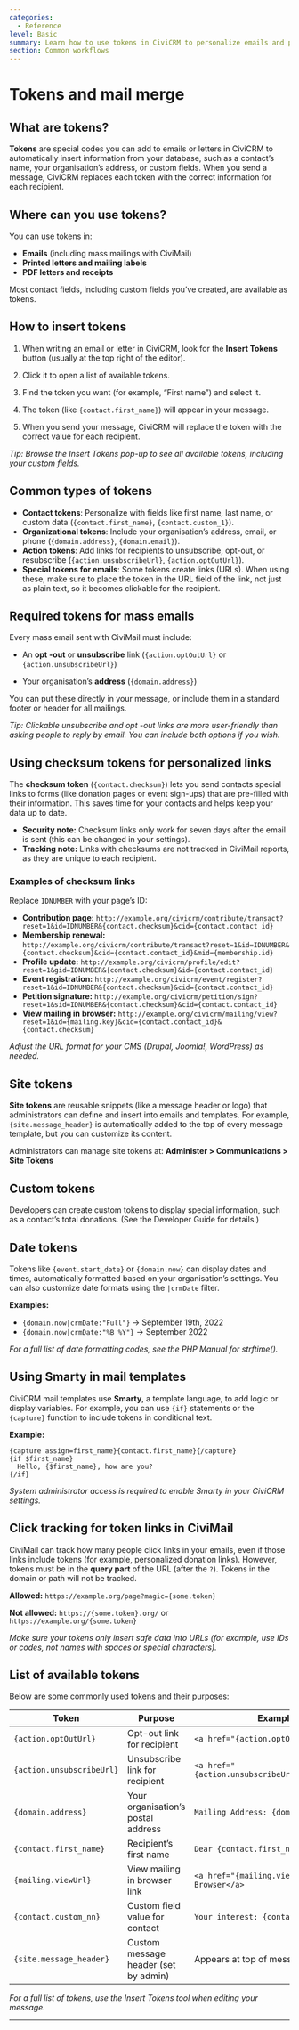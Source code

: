 ```yaml
---
categories:
  - Reference
level: Basic
summary: Learn how to use tokens in CiviCRM to personalize emails and printed letters for your contacts.
section: Common workflows
---
```


# Tokens and mail merge

## What are tokens?

**Tokens** are special codes you can add to emails or letters in CiviCRM to automatically insert information from your database, such as a contact’s name, your organisation’s address, or custom fields. When you send a message, CiviCRM replaces each token with the correct information for each recipient.

## Where can you use tokens?

You can use tokens in:
- **Emails** (including mass mailings with CiviMail)
- **Printed letters and mailing labels**
- **PDF letters and receipts**

Most contact fields, including custom fields you’ve created, are available as tokens.

## How to insert tokens

1. When writing an email or letter in CiviCRM, look for the **Insert Tokens** button (usually at the top right of the editor).

2. Click it to open a list of available tokens.

3. Find the token you want (for example, “First name”) and select it.

4. The token (like `{contact.first_name}`) will appear in your message.

5. When you send your message, CiviCRM will replace the token with the correct value for each recipient.

*Tip: Browse the Insert Tokens pop-up to see all available tokens, including your custom fields.*

## Common types of tokens

- **Contact tokens**: Personalize with fields like first name, last name, or custom data (`{contact.first_name}`, `{contact.custom_1}`).
- **Organizational tokens**: Include your organisation’s address, email, or phone (`{domain.address}`, `{domain.email}`).
- **Action tokens**: Add links for recipients to unsubscribe, opt-out, or resubscribe (`{action.unsubscribeUrl}`, `{action.optOutUrl}`).
- **Special tokens for emails**: Some tokens create links (URLs). When using these, make sure to place the token in the URL field of the link, not just as plain text, so it becomes clickable for the recipient.

## Required tokens for mass emails

Every mass email sent with CiviMail must include:

- An **opt
-out** or **unsubscribe** link (`{action.optOutUrl}` or `{action.unsubscribeUrl}`)

- Your organisation’s **address** (`{domain.address}`)

You can put these directly in your message, or include them in a standard footer or header for all mailings.

*Tip: Clickable unsubscribe and opt
-out links are more user-friendly than asking people to reply by email. You can include both options if you wish.*

## Using checksum tokens for personalized links

The **checksum token** (`{contact.checksum}`) lets you send contacts special links to forms (like donation pages or event sign-ups) that are pre-filled with their information. This saves time for your contacts and helps keep your data up to date.

- **Security note:** Checksum links only work for seven days after the email is sent (this can be changed in your settings).
- **Tracking note:** Links with checksums are not tracked in CiviMail reports, as they are unique to each recipient.

### Examples of checksum links

Replace `IDNUMBER` with your page’s ID:
- **Contribution page:**
  `http://example.org/civicrm/contribute/transact?reset=1&id=IDNUMBER&{contact.checksum}&cid={contact.contact_id}`
- **Membership renewal:**
  `http://example.org/civicrm/contribute/transact?reset=1&id=IDNUMBER&{contact.checksum}&cid={contact.contact_id}&mid={membership.id}`
- **Profile update:**
  `http://example.org/civicrm/profile/edit?reset=1&gid=IDNUMBER&{contact.checksum}&id={contact.contact_id}`
- **Event registration:**
  `http://example.org/civicrm/event/register?reset=1&id=IDNUMBER&{contact.checksum}&cid={contact.contact_id}`
- **Petition signature:**
  `http://example.org/civicrm/petition/sign?reset=1&sid=IDNUMBER&{contact.checksum}&cid={contact.contact_id}`
- **View mailing in browser:**
  `http://example.org/civicrm/mailing/view?reset=1&id={mailing.key}&cid={contact.contact_id}&{contact.checksum}`

*Adjust the URL format for your CMS (Drupal, Joomla!, WordPress) as needed.*

## Site tokens

**Site tokens** are reusable snippets (like a message header or logo) that administrators can define and insert into emails and templates. For example, `{site.message_header}` is automatically added to the top of every message template, but you can customize its content.

Administrators can manage site tokens at:
**Administer > Communications > Site Tokens**

## Custom tokens

Developers can create custom tokens to display special information, such as a contact’s total donations. (See the Developer Guide for details.)

## Date tokens

Tokens like `{event.start_date}` or `{domain.now}` can display dates and times, automatically formatted based on your organisation’s settings. You can also customize date formats using the `|crmDate` filter.

**Examples:**
- `{domain.now|crmDate:"Full"}` → September 19th, 2022
- `{domain.now|crmDate:"%B %Y"}` → September 2022

*For a full list of date formatting codes, see the PHP Manual for strftime().*

## Using Smarty in mail templates

CiviCRM mail templates use **Smarty**, a template language, to add logic or display variables. For example, you can use `{if}` statements or the `{capture}` function to include tokens in conditional text.

**Example:**
```smarty
{capture assign=first_name}{contact.first_name}{/capture}
{if $first_name}
  Hello, {$first_name}, how are you?
{/if}
```
*System administrator access is required to enable Smarty in your CiviCRM settings.*

## Click tracking for token links in CiviMail

CiviMail can track how many people click links in your emails, even if those links include tokens (for example, personalized donation links). However, tokens must be in the **query part** of the URL (after the `?`). Tokens in the domain or path will not be tracked.

**Allowed:**
`https://example.org/page?magic={some.token}`

**Not allowed:**
`https://{some.token}.org/` or `https://example.org/{some.token}`

*Make sure your tokens only insert safe data into URLs (for example, use IDs or codes, not names with spaces or special characters).*

## List of available tokens

Below are some commonly used tokens and their purposes:

| Token                     | Purpose                                                   | Example use                                  |
|---------------------------|-----------------------------------------------------------|----------------------------------------------|
| `{action.optOutUrl}`      | Opt-out link for recipient                                | `<a href="{action.optOutUrl}">opt-out</a>`   |
| `{action.unsubscribeUrl}` | Unsubscribe link for recipient                            | `<a href="{action.unsubscribeUrl}">unsubscribe</a>` |
| `{domain.address}`        | Your organisation’s postal address                        | `Mailing Address: {domain.address}`          |
| `{contact.first_name}`    | Recipient’s first name                                   | `Dear {contact.first_name},`                 |
| `{mailing.viewUrl}`       | View mailing in browser link                             | `<a href="{mailing.viewUrl}">View in Browser</a>` |
| `{contact.custom_nn}`     | Custom field value for contact                           | `Your interest: {contact.custom_1}`          |
| `{site.message_header}`   | Custom message header (set by admin)                     | Appears at top of message templates          |

*For a full list of tokens, use the Insert Tokens tool when editing your message.*

---

<!--
Source: https://docs.civicrm.org/user/en/latest/common
-workflows/tokens-and-mail-merge/ -->

<!--
This page is best categorized as Reference, as it systematically lists facts about tokens, their usage, and available options, with minimal procedural or explanatory content. The audience is non
-expert, so the level is Basic. The logical section is "Common workflows" as per the CiviCRM User Guide structure. If desired, a separate Tutorial or Guide could be created for "How to use tokens in a CiviMail mailing" or "How to create a mail merge letter," but this page itself is Reference. -->
